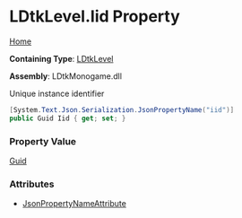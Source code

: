 # LDtkLevel\.Iid Property

[Home](../../../README.md)

**Containing Type**: [LDtkLevel](../README.md)

**Assembly**: LDtkMonogame\.dll

  
Unique instance identifier

```csharp
[System.Text.Json.Serialization.JsonPropertyName("iid")]
public Guid Iid { get; set; }
```

### Property Value

[Guid](https://docs.microsoft.com/en-us/dotnet/api/system.guid)

### Attributes

* [JsonPropertyNameAttribute](https://docs.microsoft.com/en-us/dotnet/api/system.text.json.serialization.jsonpropertynameattribute)

